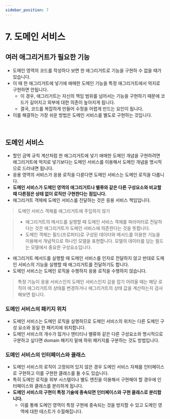 ```yaml
---
sidebar_position: 7
---
```


# 7. 도메인 서비스

## 여러 애그리거트가 필요한 기능

- 도메인 영역의 코드를 작성하다 보면 한 애그리거트로 기능을 구현하 수 없을 때가 있습니다.
- 이 때 한 애그리거트에 넣기에 애매한 도메인 기능을 특정 애그리거트에서 억지로 구현하면 안됩니다.
  - 이 경우, 애그리거트는 자신의 책임 범위를 넘어서는 기능을 구현하기 때문에 코드가 길어지고 외부에 대한 의존이 높아지게 됩니다.
  - 결국, 코드를 복잡하게 만들어 수정을 어렵게 만드는 요인이 됩니다.
- 이를 해결하는 가장 쉬운 방법은 도메인 서비스를 별도로 구현하는 것입니다.

<br/>

## 도메인 서비스

- 할인 금액 규칙 계산처럼 한 애그리거트에 넣기 애매한 도메인 개념을 구현하려면 애그리거트에 억지로 넣기보다는 도메인 서비스를 이용해서 도메인 개념을 명시적으로 드러내면 됩니다.
- 응용 영역의 서비스가 응용 로직을 다룬다면 도메인 서비스는 도메인 로직을 다룹니다.
- **도메인 서비스가 도메인 영역의 애그리거트나 밸류와 같은 다른 구성요소와 비교할 때 다른점은 상태 없이 로직만 구현한다는 점입니다.**
- 애그리거트 객체에 도메인 서비스를 전달하는 것은 응용 서비스 책임입니다.

> 도메인 서비스 객체를 애그리거트에 주입하지 않기

> - 애그리거트의 메서드를 실행할 때 도메인 서비스 객체를 파라미터로 전달하다는 것은 애그리거트가 도메인 서비스에 의존한다는 것을 뜻합니다.
> - 도메인 객체는 필드(프로퍼티)로 구성된 데이터와 메서드를 이용한 기능을 이용해서 개념적으로 하나인 모델을 표현합니다. 모델의 데이터를 담는 필드는 모델에서 중요한 구성요소입니다.

- 애그리거트 메서드를 실행할 때 도메인 서비스를 인자로 전달하지 않고 반대로 도메인 서비스의 기능을 실행할 때 애그리거트를 전달하기도 합니다.
- 도메인 서비스는 도메인 로직을 수행하지 응용 로직을 수행하지 않습니다.

> 특정 기능이 응용 서비스인지 도메인 서비스인지 감을 잡기 어려울 때는 해당 로직이 애그리거트의 상태를 변경하거나 애그리거트의 상태 값을 계산하는지 검사해보면 됩니다.

### 도메인 서비스의 패키지 위치

- 도메인 서비스는 도메인 로직을 실행하므로 도메인 서비스의 위치는 다른 도메인 구성 요소와 동일 한 패키지에 위치합니다.
- 도메인 서비스의 개수가 많거나 엔티티나 밸류와 같은 다른 구성요소와 명시적으로 구분하고 싶다면 domain 패키지 밑에 하위 패키지를 구분하는 것도 방법입니다.

### 도메인 서비스의 인터페이스와 클래스

- 도메인 서비스의 로직이 고정되어 있지 않은 경우 도메인 서비스 자체를 인터페이스로 구현하고 이를 구현한 클래스를 둘 수도 있습니다.
- 특히 도메인 로직을 외부 시스템이나 별도 엔진을 이용해서 구현해야 할 경우에 인터페이스와 클래스를 분리하게 됩니다.
- **도메인 서비스의 구현이 특정 기술에 종속되면 인터페이스와 구현 클래스로 분리합니다.**
  - 이를 통해 도메인 영역이 특정 구현에 종속되는 것을 방지할 수 있고 도메인 영역에 대한 테스트가 수월해집니다.
